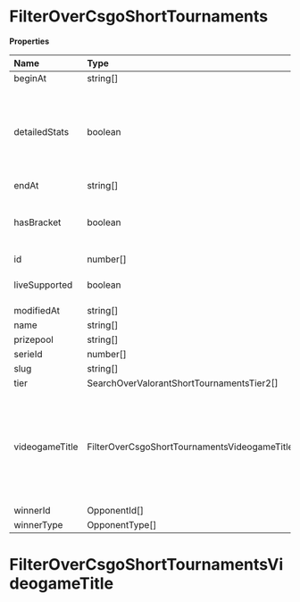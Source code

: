 # FilterOverCsgoShortTournaments

**Properties**

| Name           | Type                                           | Required | Description                                                                                              |
| :------------- | :--------------------------------------------- | :------- | :------------------------------------------------------------------------------------------------------- |
| beginAt        | string[]                                       | ❌       |                                                                                                          |
| detailedStats  | boolean                                        | ❌       | Whether the tournament is expected to have detailed statistics available                                 |
| endAt          | string[]                                       | ❌       |                                                                                                          |
| hasBracket     | boolean                                        | ❌       | Whether the tournament has a bracket                                                                     |
| id             | number[]                                       | ❌       |                                                                                                          |
| liveSupported  | boolean                                        | ❌       | Whether live is supported                                                                                |
| modifiedAt     | string[]                                       | ❌       |                                                                                                          |
| name           | string[]                                       | ❌       |                                                                                                          |
| prizepool      | string[]                                       | ❌       |                                                                                                          |
| serieId        | number[]                                       | ❌       |                                                                                                          |
| slug           | string[]                                       | ❌       |                                                                                                          |
| tier           | SearchOverValorantShortTournamentsTier2[]      | ❌       |                                                                                                          |
| videogameTitle | FilterOverCsgoShortTournamentsVideogameTitle[] | ❌       | A videogame title id or slug. <br/>Only for `/csgo/*`, `/codmw/*`, `/fifa/*` and `/ow/*` endpoints <br/> |
| winnerId       | OpponentId[]                                   | ❌       |                                                                                                          |
| winnerType     | OpponentType[]                                 | ❌       |                                                                                                          |

# FilterOverCsgoShortTournamentsVideogameTitle

<!-- This file was generated by liblab | https://liblab.com/ -->
